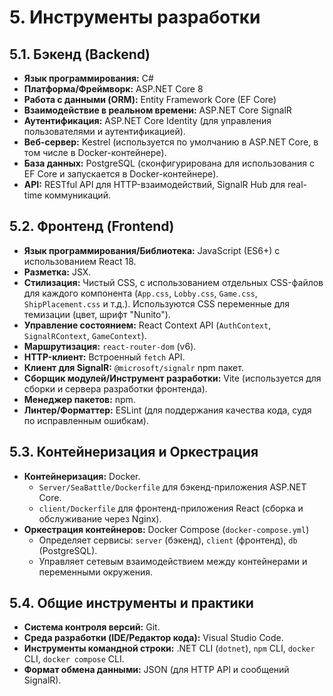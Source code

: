 # 5. Инструменты разработки

## 5.1. Бэкенд (Backend)
*   **Язык программирования:** C#
*   **Платформа/Фреймворк:** ASP.NET Core 8
*   **Работа с данными (ORM):** Entity Framework Core (EF Core)
*   **Взаимодействие в реальном времени:** ASP.NET Core SignalR
*   **Аутентификация:** ASP.NET Core Identity (для управления пользователями и аутентификацией).
*   **Веб-сервер:** Kestrel (используется по умолчанию в ASP.NET Core, в том числе в Docker-контейнере).
*   **База данных:** PostgreSQL (сконфигурирована для использования с EF Core и запускается в Docker-контейнере).
*   **API:** RESTful API для HTTP-взаимодействий, SignalR Hub для real-time коммуникаций.

## 5.2. Фронтенд (Frontend)
*   **Язык программирования/Библиотека:** JavaScript (ES6+) с использованием React 18.
*   **Разметка:** JSX.
*   **Стилизация:** Чистый CSS, с использованием отдельных CSS-файлов для каждого компонента (`App.css`, `Lobby.css`, `Game.css`, `ShipPlacement.css` и т.д.). Используются CSS переменные для темизации (цвет, шрифт "Nunito").
*   **Управление состоянием:** React Context API (`AuthContext`, `SignalRContext`, `GameContext`).
*   **Маршрутизация:** `react-router-dom` (v6).
*   **HTTP-клиент:** Встроенный `fetch` API.
*   **Клиент для SignalR:** `@microsoft/signalr` npm пакет.
*   **Сборщик модулей/Инструмент разработки:** Vite (используется для сборки и сервера разработки фронтенда).
*   **Менеджер пакетов:** npm.
*   **Линтер/Форматтер:** ESLint (для поддержания качества кода, судя по исправленным ошибкам).

## 5.3. Контейнеризация и Оркестрация
*   **Контейнеризация:** Docker.
    *   `Server/SeaBattle/Dockerfile` для бэкенд-приложения ASP.NET Core.
    *   `client/Dockerfile` для фронтенд-приложения React (сборка и обслуживание через Nginx).
*   **Оркестрация контейнеров:** Docker Compose (`docker-compose.yml`)
    *   Определяет сервисы: `server` (бэкенд), `client` (фронтенд), `db` (PostgreSQL).
    *   Управляет сетевым взаимодействием между контейнерами и переменными окружения.

## 5.4. Общие инструменты и практики
*   **Система контроля версий:** Git.
*   **Среда разработки (IDE/Редактор кода):** Visual Studio Code.
*   **Инструменты командной строки:** .NET CLI (`dotnet`), `npm` CLI, `docker` CLI, `docker compose` CLI.
*   **Формат обмена данными:** JSON (для HTTP API и сообщений SignalR).